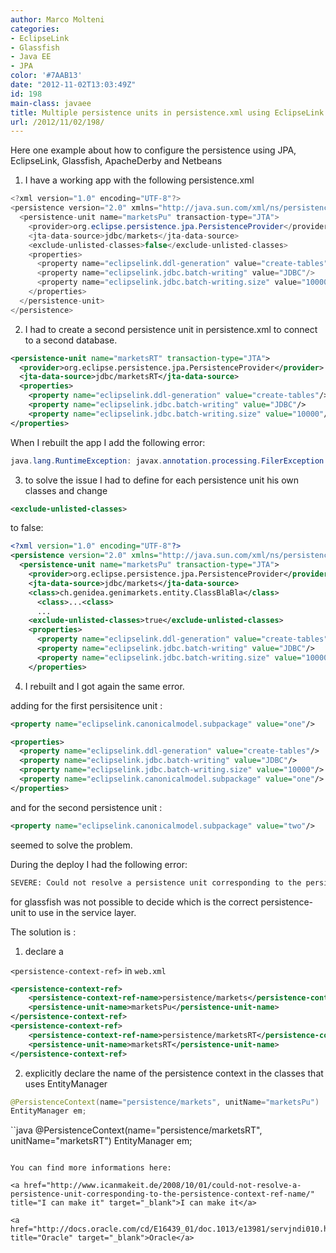 ```yaml
---
author: Marco Molteni
categories:
- EclipseLink
- Glassfish
- Java EE
- JPA
color: '#7AAB13'
date: "2012-11-02T13:03:49Z"
id: 198
main-class: javaee
title: Multiple persistence units in persistence.xml using EclipseLink
url: /2012/11/02/198/
---
```

Here one example about how to configure the persistence using JPA, EclipseLink, Glassfish, ApacheDerby and Netbeans

1) I have a working app with the following persistence.xml

```java
<?xml version="1.0" encoding="UTF-8"?>
<persistence version="2.0" xmlns="http://java.sun.com/xml/ns/persistence" xmlns:xsi="http://www.w3.org/2001/XMLSchema-instance" xsi:schemaLocation="http://java.sun.com/xml/ns/persistence http://java.sun.com/xml/ns/persistence/persistence_2_0.xsd">
  <persistence-unit name="marketsPu" transaction-type="JTA">
    <provider>org.eclipse.persistence.jpa.PersistenceProvider</provider>
    <jta-data-source>jdbc/markets</jta-data-source>
    <exclude-unlisted-classes>false</exclude-unlisted-classes>
    <properties>
      <property name="eclipselink.ddl-generation" value="create-tables"/>
      <property name="eclipselink.jdbc.batch-writing" value="JDBC"/>
      <property name="eclipselink.jdbc.batch-writing.size" value="10000"/>
    </properties>
  </persistence-unit>
</persistence>
```

2) I had to create a second persistence unit in persistence.xml to connect to a second database.

```xml
<persistence-unit name="marketsRT" transaction-type="JTA">
  <provider>org.eclipse.persistence.jpa.PersistenceProvider</provider>
  <jta-data-source>jdbc/marketsRT</jta-data-source> 
  <properties>
    <property name="eclipselink.ddl-generation" value="create-tables"/>
    <property name="eclipselink.jdbc.batch-writing" value="JDBC"/>
    <property name="eclipselink.jdbc.batch-writing.size" value="10000"/>
</properties>
```

When I rebuilt the app I add the following error:

```java
java.lang.RuntimeException: javax.annotation.processing.FilerException: Attempt to recreate a file for type
```

3) to solve the issue I had to define for each persistence unit his own classes and change 

```xml
<exclude-unlisted-classes>
```

to false:

```xml
<?xml version="1.0" encoding="UTF-8"?>
<persistence version="2.0" xmlns="http://java.sun.com/xml/ns/persistence" xmlns:xsi="http://www.w3.org/2001/XMLSchema-instance" xsi:schemaLocation="http://java.sun.com/xml/ns/persistence http://java.sun.com/xml/ns/persistence/persistence_2_0.xsd">
  <persistence-unit name="marketsPu" transaction-type="JTA">
    <provider>org.eclipse.persistence.jpa.PersistenceProvider</provider>
    <jta-data-source>jdbc/markets</jta-data-source>    
    <class>ch.genidea.genimarkets.entity.ClassBlaBla</class>
      <class>...<class>
      ...
    <exclude-unlisted-classes>true</exclude-unlisted-classes>
    <properties>
      <property name="eclipselink.ddl-generation" value="create-tables"/>
      <property name="eclipselink.jdbc.batch-writing" value="JDBC"/>
      <property name="eclipselink.jdbc.batch-writing.size" value="10000"/>
    </properties>
```

4) I rebuilt and I got again the same error.
  
adding for the first persisitence unit :

```xml
<property name="eclipselink.canonicalmodel.subpackage" value="one"/>
```

```xml
<properties>
  <property name="eclipselink.ddl-generation" value="create-tables"/>
  <property name="eclipselink.jdbc.batch-writing" value="JDBC"/>
  <property name="eclipselink.jdbc.batch-writing.size" value="10000"/>
  <property name="eclipselink.canonicalmodel.subpackage" value="one"/>
</properties>
```

and for the second persistence unit : 

```xml
<property name="eclipselink.canonicalmodel.subpackage" value="two"/> 
```

seemed to solve the problem.

During the deploy I had the following error:

```bash
SEVERE: Could not resolve a persistence unit corresponding to the persistence-context-ref-name [service class name] ...
```

for glassfish was not possible to decide which is the correct persistence-unit to use in the service layer.

The solution is :
  
1) declare a 

`<persistence-context-ref>` in `web.xml`

```xml
<persistence-context-ref>
    <persistence-context-ref-name>persistence/markets</persistence-context-ref-name>
    <persistence-unit-name>marketsPu</persistence-unit-name>
</persistence-context-ref>
<persistence-context-ref>
    <persistence-context-ref-name>persistence/marketsRT</persistence-context-ref-name>
    <persistence-unit-name>marketsRT</persistence-unit-name>
</persistence-context-ref>
```

2) explicitly declare the name of the persistence context in the classes that uses EntityManager

```java
@PersistenceContext(name="persistence/markets", unitName="marketsPu")
EntityManager em;
```

``java
@PersistenceContext(name="persistence/marketsRT", unitName="marketsRT")
EntityManager em;

```

You can find more informations here:

<a href="http://www.icanmakeit.de/2008/10/01/could-not-resolve-a-persistence-unit-corresponding-to-the-persistence-context-ref-name/" title="I can make it" target="_blank">I can make it</a>
  
<a href="http://docs.oracle.com/cd/E16439_01/doc.1013/e13981/servjndi010.htm" title="Oracle" target="_blank">Oracle</a>